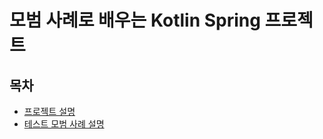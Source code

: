 # 모범 사례로 배우는 Kotlin Spring 프로젝트

## 목차

- [프로젝트 설명](description/project-description.md)
- [테스트 모범 사례 설명](description/test-description.md)

